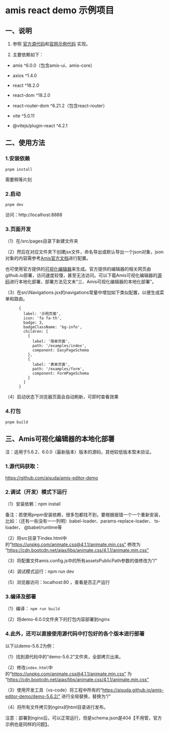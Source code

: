 # amis react demo 示例项目

## 一、说明

1. 参照 [官方源代码](https://github.com/baidu/amis)和[官网示例代码](https://github.com/aisuda/amis-react-starter) 实现。

2. 主要依赖如下：

- amis ^6.0.0（包含amis-ui、amis-core）

- axios ^1.4.0

- react ^18.2.0

- react-dom ^18.2.0

- react-router-dom ^6.21.2（包含react-router）

- vite ^5.0.11

- @vitejs/plugin-react ^4.2.1

## 二、使用方法

### 1.安装依赖

```
pnpm install
```

需要稍等片刻

### 2.启动

```
pnpm dev
```
访问：http://localhost:8888

### 3.页面开发

（1）在/src/pages目录下新建文件夹

（2）然后在对应文件夹下创建jsx文件，命名导出或默认导出一个json对象，json对象的内容需参考[Amis官方文档](https://aisuda.bce.baidu.com/amis/zh-CN/docs/index)进行配置。

也可使用官方提供的[可视化编辑器](https://aisuda.github.io/amis-editor-demo)来生成。官方提供的编辑器的相关网页由github.io部署，访问速度较慢，甚至无法访问。可以下载Amis可视化编辑器的[源码](https://github.com/aisuda/amis-editor-demo)进行本地化部署，部署方法见文末“三、Amis可视化编辑器的本地化部署”。

（3）在src\Navigations.jsx的navigations常量中增加如下类似配置，以便生成菜单和路由。
```
      {
        label: '示例页面',
        icon: 'fa fa-th',
        badge: 3,
        badgeClassName: 'bg-info',
        children: [
          {
            label: '简单页面',
            path: '/examples/index',
            component: EasyPageSchema
          },
          {
            label: '表单页面',
            path: '/examples/form',
            component: FormPageSchema
          }
        ]
      }
```
（4）启动状态下浏览器页面会自动刷新，可即时查看效果

### 4.打包

```
pnpm build
```

## 三、Amis可视化编辑器的本地化部署
   
   注：适用于5.6.2、6.0.0（最新版本）版本的源码，其他较低版本暂未验证。

### 1.源代码获取：
   
   https://github.com/aisuda/amis-editor-demo

### 2.调试（开发）模式下运行

（1）安装依赖：npm install

备注：若使用pnpm安装依赖，很多包都找不到，要根据报错一个一个重新安装，比如：（还有一些没有一一列明）babel-loader、params-replace-loader、 ts-loader、 @babel/runtime等  

（2）将src目录下index.html中的“https://unpkg.com/animate.css@4.1.1/animate.min.css” 修改为 “https://cdn.bootcdn.net/ajax/libs/animate.css/4.1.1/animate.min.css”

（3）将配置文件amis.config.js中的所有assetsPublicPath参数的值修改为“/”

（4）调试模式运行：npm run dev

（5）浏览器访问：localhost:80 ，查看是否正产运行

### 3.编译及部署

（1）编译： `npm run build`

（2）将demo-6.0.0文件夹下的打包内容部署到nginx

### 4.此外，还可以直接使用源代码中打包好的各个版本进行部署

以下以demo-5.6.2为例：

（1）找到源代码中的“demo-5.6.2”文件夹，全部拷贝出来。

（2）修改`index.html`中的“https://unpkg.com/animate.css@4.1.1/animate.min.css” 为 “https://cdn.bootcdn.net/ajax/libs/animate.css/4.1.1/animate.min.css”

（3）使用开发工具（vs-code）将工程中所有的“https://aisuda.github.io/amis-editor-demo/demo-5.6.2/” 进行全局替换，替换为“/”

（4）将所有文件拷贝到nginx的html目录进行发布。

注意：部署到nginx后，可以正常运行，但是schema.json是404【不用管，官方示例也是同样的问题】。

